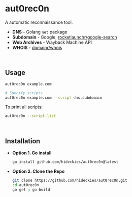 # aut0rec0n

A automatic reconnaissance tool.

- **DNS** - Golang `net` package
- **Subdomain** - Google, [rocketlaunchr/google-search](https://github.com/rocketlaunchr/google-search)
- **Web Archives** - Wayback Machine API
- **WHOIS** - [domainr/whois](https://github.com/domainr/whois)
    

<br />

## Usage

```sh
aut0rec0n example.com

# Specify scripts
aut0rec0n example.com --script dns,subdomain
```

To print all scripts:

```sh
aut0rec0n --script-list
```

<br />

## Installation

- **Option 1. Go install**

    ```sh
    go install github.com/hideckies/aut0rec0n@latest
    ```

- **Option 2. Clone the Repo**

    ```sh
    git clone https://github.com/hideckies/aut0rec0n.git
    cd aut0rec0n
    go get ; go build
    ```

